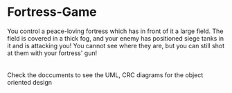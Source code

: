 # Fortress-Game
You control a peace-loving fortress which has in front of it a large field. The field is covered in a thick fog, and your enemy has positioned siege tanks in it and is attacking you! You cannot see where they are, but you can still shot at them with your fortress' gun! </br></br></br>
Check the doccuments to see the UML, CRC diagrams for the object oriented design
